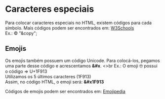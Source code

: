 # Caracteres especiais
Para colocar caracteres especiais no HTML, existem códigos para cada símbolo.
Mais códigos podem ser encontrados em: [W3Schools](https://www.w3schools.com/html/html_symbols.asp "W3Schools") <br>
Ex.: © "&copy";

## Emojis
Os emojis também possuem um código Unicode. Para colocá-los, pegamos uma parte desse código e acrescentamos **&#x**. <>br
Ex.: O emoji 🤓 possui o código =>  U+1F913 <br>
Utilizamos os 5 últimos caracteres (1F913) <br>
Assim, no código HTML, o emoji será: **&#x1F913** <br>

Códigos de emojis podem ser encontrados em: [Emojipedia](https://emojipedia.org/ "Emojipedia")
